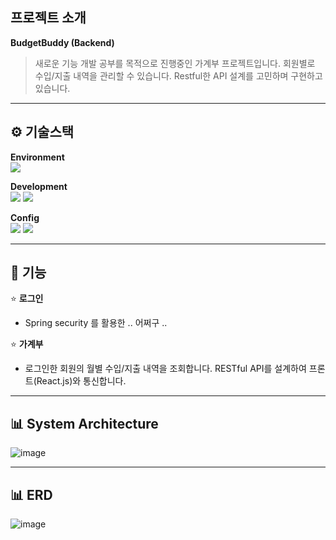 
## 프로젝트 소개
**BudgetBuddy (Backend)**  
> 새로운 기능 개발 공부를 목적으로 진행중인 가계부 프로젝트입니다. 회원별로 수입/지출 내역을 관리할 수 있습니다. Restful한 API 설계를 고민하며 구현하고 있습니다.

* * *   
⚙️ 기술스택
-------------
**Environment**  
<img src="https://img.shields.io/badge/Spring-6DB33F?style=for-the-badge&logo=spring&logoColor=white"/> 
  
**Development**  
<img src="https://img.shields.io/badge/Java-ED8B00?style=for-the-badge&logo=openjdk&logoColor=white"/> <img src="https://img.shields.io/badge/MariaDB-003545?style=for-the-badge&logo=mariadb&logoColor=white"/>  
  
**Config**  
<img src="https://img.shields.io/badge/Gradle-02303A.svg?style=for-the-badge&logo=Gradle&logoColor=white"/> <img src="https://img.shields.io/badge/Spring_Security-6DB33F?style=for-the-badge&logo=Spring-Security&logoColor=white"/> 

* * *     
📌 기능
-------------
⭐ **로그인**
- Spring security 를 활용한 .. 어쩌구 ..

⭐ **가계부**
- 로그인한 회원의 월별 수입/지출 내역을 조회합니다. RESTful API를 설계하여 프론트(React.js)와 통신합니다. 


* * *     
📊 System Architecture 
-------------
![image](https://github.com/user-attachments/assets/f28272f7-bb8d-4c85-81b6-72cf253c8830) 


* * *     
📊 ERD 
-------------
![image](https://github.com/user-attachments/assets/c2235822-19f8-4794-83f1-318cf508f8e2) 


